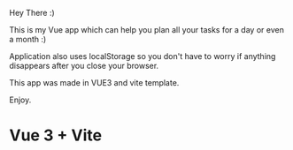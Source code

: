 Hey There :)

This is my Vue app which can help you plan all your tasks for a day or even a month :)

Application also uses localStorage so you don't have to worry if anything disappears after you close your browser.

This app was made in VUE3 and vite template.

Enjoy.


# Vue 3 + Vite


